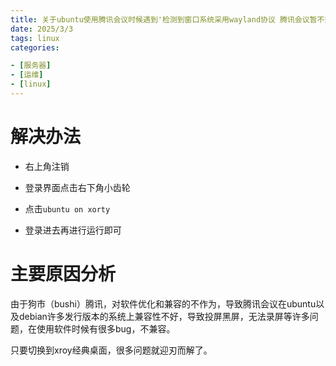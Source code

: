 ```yaml
---
title: 关于ubuntu使用腾讯会议时候遇到'检测到窗口系统采用wayland协议 腾讯会议暂不兼容 程序即将退出'的解决方法
date: 2025/3/3
tags: linux
categories:

- [服务器]
- [运维]
- [linux]
---
```


# 解决办法

- 右上角注销

- 登录界面点击右下角小齿轮

- 点击`ubuntu on xorty`

- 登录进去再进行运行即可

<!-- more -->

# 主要原因分析

由于狗市（bushi）腾讯，对软件优化和兼容的不作为，导致腾讯会议在ubuntu以及debian许多发行版本的系统上兼容性不好，导致投屏黑屏，无法录屏等许多问题，在使用软件时候有很多bug，不兼容。

只要切换到xroy经典桌面，很多问题就迎刃而解了。
